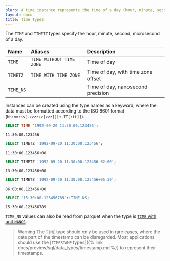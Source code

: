 ```yaml
---
blurb: A time instance represents the time of a day (hour, minute, second, microsecond).
layout: docu
title: Time Types
---
```


The `TIME` and `TIMETZ` types specify the hour, minute, second, microsecond of a day.

| Name      | Aliases                  | Description                        |
| :-------- | :----------------------- | :--------------------------------- |
| `TIME`    | `TIME WITHOUT TIME ZONE` | Time of day                        |
| `TIMETZ`  | `TIME WITH TIME ZONE`    | Time of day, with time zone offset |
| `TIME_NS` |                          | Time of day, nanosecond precision  |

Instances can be created using the type names as a keyword, where the data must be formatted according to the ISO 8601 format (`hh:mm:ss[.zzzzzz[zzz]][+-TT[:tt]]`).

```sql
SELECT TIME '1992-09-20 11:30:00.123456';
```

```text
11:30:00.123456
```

```sql
SELECT TIMETZ '1992-09-20 11:30:00.123456';
```

```text
11:30:00.123456+00
```

```sql
SELECT TIMETZ '1992-09-20 11:30:00.123456-02:00';
```

```text
13:30:00.123456+00
```

```sql
SELECT TIMETZ '1992-09-20 11:30:00.123456+05:30';
```

```text
06:00:00.123456+00
```

```sql
SELECT '15:30:00.123456789'::TIME_NS;
```

```text
15:30:00.123456789
```

`TIME_NS` values can also be read from parquet when the type is [`TIME` with unit `NANOS`](https://github.com/apache/parquet-format/blob/master/LogicalTypes.md#time).

> Warning The `TIME` type should only be used in rare cases, where the date part of the timestamp can be disregarded.
> Most applications should use the [`TIMESTAMP` types]({% link docs/preview/sql/data_types/timestamp.md %}) to represent their timestamps.
